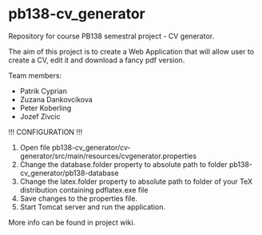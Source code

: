 # pb138-cv_generator
Repository for course PB138 semestral project - CV generator.

The aim of this project is to create a Web Application that will allow user to create a CV, edit it and download a fancy pdf version.

Team members:
* Patrik Cyprian
* Zuzana Dankovcikova
* Peter Koberling
* Jozef Zivcic

!!! CONFIGURATION !!!
1. Open file pb138-cv_generator/cv-generator/src/main/resources/cvgenerator.properties
2. Change the database.folder property to absolute path to folder pb138-cv_generator/pb138-database
3. Change the latex.folder property to absolute path to folder of your TeX distribution containing pdflatex.exe file
4. Save changes to the properties file.
5. Start Tomcat server and run the application.

More info can be found in project wiki.
